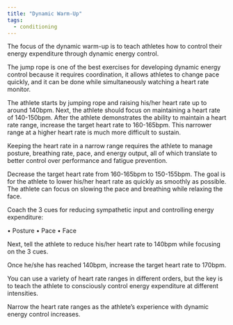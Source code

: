 ```yaml
---
title: "Dynamic Warm-Up"
tags:
  - conditioning
---
```


The focus of the dynamic warm-up is to teach athletes how to control their energy
expenditure through dynamic energy control.

The jump rope is one of the best exercises for developing dynamic energy control because
it requires coordination, it allows athletes to change pace quickly, and it can be done while
simultaneously watching a heart rate monitor.

The athlete starts by jumping rope and raising his/her heart rate up to around 140bpm.
Next, the athlete should focus on maintaining a heart rate of 140-150bpm.
After the athlete demonstrates the ability to maintain a heart rate range, increase the
target heart rate to 160-165bpm. This narrower range at a higher heart rate is much more
difficult to sustain.

Keeping the heart rate in a narrow range requires the athlete to manage posture,
breathing rate, pace, and energy output, all of which translate to better control over
performance and fatigue prevention.

Decrease the target heart rate from 160-165bpm to 150-155bpm. The goal is for the athlete
to lower his/her heart rate as quickly as smoothly as possible. The athlete can focus on
slowing the pace and breathing while relaxing the face.

Coach the 3 cues for reducing sympathetic input and controlling energy expenditure:

• Posture
• Pace
• Face

Next, tell the athlete to reduce his/her heart rate to 140bpm while focusing on the 3 cues.

Once he/she has reached 140bpm, increase the target heart rate to 170bpm.

You can use a variety of heart rate ranges in different orders, but the key is to teach the
athlete to consciously control energy expenditure at different intensities.

Narrow the heart rate ranges as the athlete’s experience with dynamic energy control
increases.